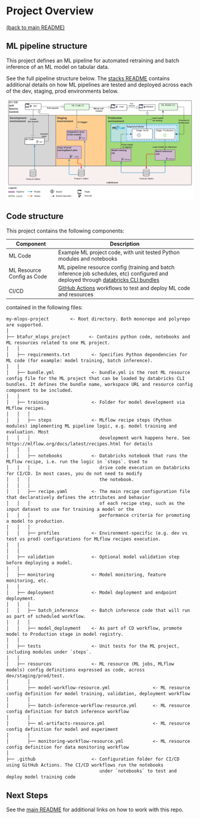 # Project Overview

[(back to main README)](../README.md)

## ML pipeline structure
This project defines an ML pipeline for automated retraining and batch inference of an ML model
on tabular data.

See the full pipeline structure below. The [stacks README](https://github.com/databricks/mlops-stack/blob/main/Pipeline.md)
contains additional details on how ML pipelines are tested and deployed across each of the dev, staging, prod environments below.

![MLOps Stacks diagram](images/mlops-stack-summary.png)


## Code structure
This project contains the following components:

| Component                  | Description                                                                                                                                                                                                                                                                                                                                             |
|----------------------------|---------------------------------------------------------------------------------------------------------------------------------------------------------------------------------------------------------------------------------------------------------------------------------------------------------------------------------------------------------|
| ML Code                    | Example ML project code, with unit tested Python modules and notebooks                                                                                                                                                                                                                                                                                  |
| ML Resource Config as Code | ML pipeline resource config (training and batch inference job schedules, etc) configured and deployed through [databricks CLI bundles](https://docs.databricks.com/dev-tools/cli/bundle-cli.html)                                                                                              |
| CI/CD                      | [GitHub Actions](https://github.com/actions) workflows to test and deploy ML code and resources       |

contained in the following files:

```
my-mlops-project        <- Root directory. Both monorepo and polyrepo are supported.
│
├── btafur_mlops_project       <- Contains python code, notebooks and ML resources related to one ML project. 
│   │
│   ├── requirements.txt        <- Specifies Python dependencies for ML code (for example: model training, batch inference).
│   │
│   ├── bundle.yml              <- bundle.yml is the root ML resource config file for the ML project that can be loaded by databricks CLI bundles. It defines the bundle name, workspace URL and resource config component to be included.
│   │
│   ├── training                <- Folder for model development via MLflow recipes.
│   │   │
│   │   ├── steps               <- MLflow recipe steps (Python modules) implementing ML pipeline logic, e.g. model training and evaluation. Most
│   │   │                          development work happens here. See https://mlflow.org/docs/latest/recipes.html for details
│   │   │
│   │   ├── notebooks           <- Databricks notebook that runs the MLflow recipe, i.e. run the logic in `steps`. Used to
│   │   │                          drive code execution on Databricks for CI/CD. In most cases, you do not need to modify
│   │   │                          the notebook.
│   │   │
│   │   ├── recipe.yaml         <- The main recipe configuration file that declaratively defines the attributes and behavior
│   │   │                          of each recipe step, such as the input dataset to use for training a model or the
│   │   │                          performance criteria for promoting a model to production.
│   │   │
│   │   ├── profiles            <- Environment-specific (e.g. dev vs test vs prod) configurations for MLflow recipes execution.
│   │
│   │
│   ├── validation              <- Optional model validation step before deploying a model.
│   │
│   ├── monitoring              <- Model monitoring, feature monitoring, etc.
│   │
│   ├── deployment              <- Model deployment and endpoint deployment.
│   │   │
│   │   ├── batch_inference     <- Batch inference code that will run as part of scheduled workflow.
│   │   │
│   │   ├── model_deployment    <- As part of CD workflow, promote model to Production stage in model registry.
│   │
│   ├── tests                   <- Unit tests for the ML project, including modules under `steps`.
│   │
│   ├── resources               <- ML resource (ML jobs, MLflow models) config definitions expressed as code, across dev/staging/prod/test.
│       │
│       ├── model-workflow-resource.yml                <- ML resource config definition for model training, validation, deployment workflow
│       │
│       ├── batch-inference-workflow-resource.yml      <- ML resource config definition for batch inference workflow
│       │
│       ├── ml-artifacts-resource.yml                  <- ML resource config definition for model and experiment
│       │
│       ├── monitoring-workflow-resource.yml           <- ML resource config definition for data monitoring workflow
│
├── .github                     <- Configuration folder for CI/CD using GitHub Actions. The CI/CD workflows run the notebooks
                                   under `notebooks` to test and deploy model training code
```

## Next Steps
See the [main README](../README.md#using-this-repo) for additional links on how to work with this repo.
